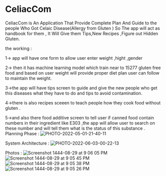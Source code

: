 # CeliacCom
CeliacCom is An Application That Provide Complete Plan And Guide to the people Who Got Celaic Disease(Allergy from Gluten ) So The app will act as handbook for them , It Will Give them Tips,New Recipes ,Figure out Hidden Gluten.


the working : 

1-> app will have one form to allow user enter weight ,hight ,gender 

2-> then it has machine learning model which train near to 15277 gluten free food and based on user weight will provide proper diet plan user can follow to maintain the weight.

3->the app will have tips screen to guide and give the new people who get this diseases what they have to do and tips to avoid contamination.

4->there is also recipes sceeen to teach people how they cook food without gluten .

5->and also there food additive screen to tell user if canned food contain numbers in their ingredient like E303 ,the app will allow user to search on these number and will tell them what is the status of this substance .
Planning Phase : 
![PHOTO-2022-05-01-21-40-11](https://user-images.githubusercontent.com/40899021/218011024-c1d7c94f-24bc-483c-b74f-9f0643099413.jpg)


System Architecture : ![PHOTO-2022-06-03-00-22-13](https://user-images.githubusercontent.com/40899021/218008638-129257a9-8bbe-4958-b7eb-9545c133fffd.jpg)


Photos : 
![Screenshot 1444-08-29 at 9 06 05 PM](https://user-images.githubusercontent.com/40899021/226664602-00426a14-448d-4683-91ce-76b7d0e3d143.png)
![Screenshot 1444-08-29 at 9 05 45 PM](https://user-images.githubusercontent.com/40899021/226664627-bac7987f-539a-4937-9e83-d6a27cef7aff.png)
![Screenshot 1444-08-29 at 9 05 38 PM](https://user-images.githubusercontent.com/40899021/226664638-1080e412-949e-4582-9e14-b51346f16bc6.png)
![Screenshot 1444-08-29 at 9 05 26 PM](https://user-images.githubusercontent.com/40899021/226664664-6eec01df-89f0-4b3b-b941-51dcf0507c2a.png)




